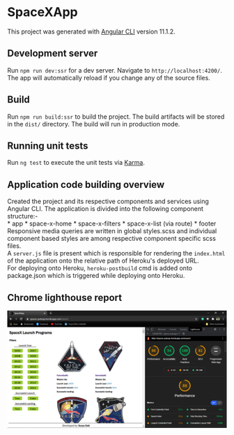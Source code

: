 # SpaceXApp

This project was generated with [Angular CLI](https://github.com/angular/angular-cli) version 11.1.2.

## Development server

Run `npm run dev:ssr` for a dev server. Navigate to `http://localhost:4200/`. The app will automatically reload if you change any of the source files.

## Build

Run `npm run build:ssr` to build the project. The build artifacts will be stored in the `dist/` directory. The build will run in production mode.

## Running unit tests

Run `ng test` to execute the unit tests via [Karma](https://karma-runner.github.io).

## Application code building overview

Created the project and its respective components and services using Angular CLI. The application is divided into the following component structure:-<br/>
    * app
     * space-x-home
      * space-x-filters
       * space-x-list (via route)
     * footer
Responsive media queries are written in global styles.scss and individual component based styles are among respective component specific scss files.<br/>
A `server.js` file is present which is responsible for rendering the `index.html` of the application onto the relative path of Heroku's deployed URL.<br/>
For deploying onto Heroku, `heroku-postbuild` cmd is added onto package.json which is triggered while deploying onto Heroku.

## Chrome lighthouse report

![Chrome lighthouse report](spacex_pubsap_lighthouse_report.PNG?raw=true)